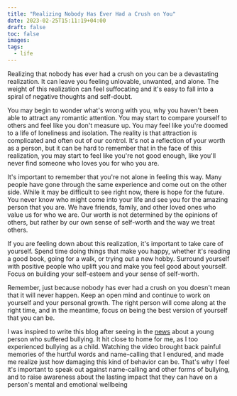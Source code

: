 ```yaml
---
title: "Realizing Nobody Has Ever Had a Crush on You"
date: 2023-02-25T15:11:19+04:00
draft: false
toc: false
images:
tags:
  - life
---
```


Realizing that nobody has ever had a crush on you can be a devastating realization. It can leave you feeling unlovable, unwanted, and alone. The weight of this realization can feel suffocating and it's easy to fall into a spiral of negative thoughts and self-doubt.

You may begin to wonder what's wrong with you, why you haven't been able to attract any romantic attention. You may start to compare yourself to others and feel like you don't measure up. You may feel like you're doomed to a life of loneliness and isolation. The reality is that attraction is complicated and often out of our control. It's not a reflection of your worth as a person, but it can be hard to remember that in the face of this realization, you may start to feel like you're not good enough, like you'll never find someone who loves you for who you are.

It's important to remember that you're not alone in feeling this way. Many people have gone through the same experience and come out on the other side. While it may be difficult to see right now, there is hope for the future. You never know who might come into your life and see you for the amazing person that you are. We have friends, family, and other loved ones who value us for who we are. Our worth is not determined by the opinions of others, but rather by our own sense of self-worth and the way we treat others.

If you are feeling down about this realization, it's important to take care of yourself. Spend time doing things that make you happy, whether it's reading a good book, going for a walk, or trying out a new hobby. Surround yourself with positive people who uplift you and make you feel good about yourself. Focus on building your self-esteem and your sense of self-worth.

Remember, just because nobody has ever had a crush on you doesn't mean that it will never happen. Keep an open mind and continue to work on yourself and your personal growth. The right person will come along at the right time, and in the meantime, focus on being the best version of yourself that you can be.


I was inspired to write this blog after seeing in the [news](https://defimedia.info/agression-sauvage-dans-un-centre-du-mitd-la-mere-de-la-victime-je-ne-leur-pardonnerai-jamais) about a young person who suffered bullying. It hit close to home for me, as I too experienced bullying as a child. Watching the video brought back painful memories of the hurtful words and name-calling that I endured, and made me realize just how damaging this kind of behavior can be. That's why I feel it's important to speak out against name-calling and other forms of bullying, and to raise awareness about the lasting impact that they can have on a person's mental and emotional wellbeing